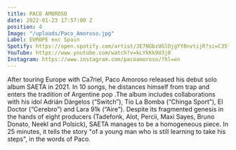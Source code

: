 ```yaml
---
title: PACO AMOROSO
date: 2022-01-23 17:57:00 Z
position: 4
Image: "/uploads/Paco_Amoroso.jpg"
Label: EUROPE exc Spain
Spotify: https://open.spotify.com/artist/3E7NGbzUGlOjgYY8nvtijR?si=C35lGl0NSr6ROvNS5RBPmQ
YouTube: https://www.youtube.com/watch?v=kLYkKk9U3j0
Instagram: https://www.instagram.com/pacoamoroso/?hl=en
---
```


After touring Europe with Ca7riel, Paco Amoroso released his debut solo album SAETA in 2021. In 10 songs, he distances himself from trap and enters the tradition of Argentine pop .The album includes collaborations with his idol Adrián Dárgelos (“Switch”), Tío La Bomba (“Chinga Sport”), El Doctor (“Cerebro”) and Lara 91k (“Aire”). Despite its fragmented genesis in the hands of eight producers (Tadefonk, Alot, Percii, Maxi Sayes, Bruno Donato, Neekl and Polsick), SAETA manages to be a homogeneous piece. In 25 minutes, it tells the story "of a young man who is still learning to take his steps", in the words of Paco.